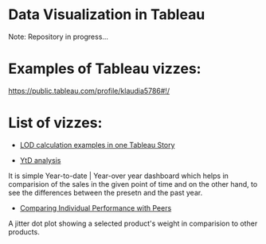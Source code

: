 # Data Visualization in Tableau
Note: Repository in progress...

# Examples of Tableau vizzes:
https://public.tableau.com/profile/klaudia5786#!/

# List of vizzes:
* [LOD calculation examples in one Tableau Story](https://public.tableau.com/profile/klaudia5786#!/vizhome/LODExamples_16134761222330/TableauStory)

* [YtD analysis](https://public.tableau.com/profile/klaudia5786#!/vizhome/YTDDashboardforSUPERSTORE/Dashboard)

It is simple Year-to-date | Year-over year dashboard which helps in comparision of the sales in the given point of time and on the other hand, to see the differences between the presetn and the past year.
* [Comparing Individual Performance with Peers](https://public.tableau.com/profile/klaudia5786#!/vizhome/ProductWeightComparison/Summary)

A jitter dot plot showing a selected product's weight in comparision to other products.

